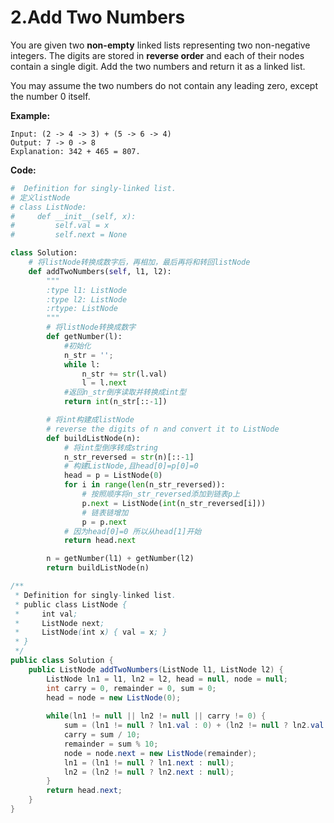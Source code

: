 # 2.Add Two Numbers

You are given two **non-empty** linked lists representing two non-negative integers. The digits are stored in **reverse order** and each of their nodes contain a single digit. Add the two numbers and return it as a linked list.

You may assume the two numbers do not contain any leading zero, except the number 0 itself.

**Example:**

```text
Input: (2 -> 4 -> 3) + (5 -> 6 -> 4)
Output: 7 -> 0 -> 8
Explanation: 342 + 465 = 807.
```

**Code:**

```python
#  Definition for singly-linked list.
# 定义listNode
# class ListNode:
#     def __init__(self, x):
#         self.val = x
#         self.next = None

class Solution:
    # 将listNode转换成数字后，再相加，最后再将和转回listNode
    def addTwoNumbers(self, l1, l2):
        """
        :type l1: ListNode
        :type l2: ListNode
        :rtype: ListNode
        """
        # 将listNode转换成数字
        def getNumber(l):
            #初始化
            n_str = '';
            while l:
                n_str += str(l.val)
                l = l.next
            #返回n_str倒序读取并转换成int型
            return int(n_str[::-1])

        # 将int构建成listNode
        # reverse the digits of n and convert it to ListNode
        def buildListNode(n):
            # 将int型倒序转成string
            n_str_reversed = str(n)[::-1]
            # 构建ListNode,且head[0]=p[0]=0
            head = p = ListNode(0)
            for i in range(len(n_str_reversed)):
                # 按照顺序将n_str_reversed添加到链表p上
                p.next = ListNode(int(n_str_reversed[i]))
                # 链表链增加
                p = p.next
            # 因为head[0]=0 所以从head[1]开始
            return head.next

        n = getNumber(l1) + getNumber(l2)
        return buildListNode(n)
```

```java
/**
 * Definition for singly-linked list.
 * public class ListNode {
 *     int val;
 *     ListNode next;
 *     ListNode(int x) { val = x; }
 * }
 */
public class Solution {
    public ListNode addTwoNumbers(ListNode l1, ListNode l2) {
        ListNode ln1 = l1, ln2 = l2, head = null, node = null;
        int carry = 0, remainder = 0, sum = 0;
        head = node = new ListNode(0);
        
        while(ln1 != null || ln2 != null || carry != 0) {
            sum = (ln1 != null ? ln1.val : 0) + (ln2 != null ? ln2.val : 0) + carry;
            carry = sum / 10;
            remainder = sum % 10;
            node = node.next = new ListNode(remainder);
            ln1 = (ln1 != null ? ln1.next : null);
            ln2 = (ln2 != null ? ln2.next : null);
        }
        return head.next;
    }
}
```

